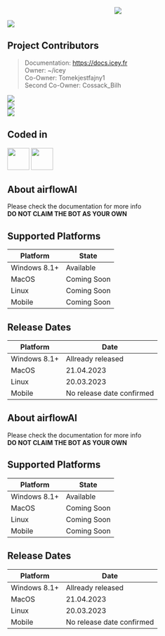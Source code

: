 <p align="center">
    <img src="https://icey.fr/discord/banners/github.png">
</p>

[![](https://dcbadge.vercel.app/api/server/ZD7jmbb3zc)](https://discord.gg/ZD7jmbb3zc)

## Project Contributors

> Documentation: https://docs.icey.fr \
> Owner: ~/icey\
> Co-Owner: Tomekjestfajny1\
> Second Co-Owner: Cossack_Bilh

![](https://dcbadge.vercel.app/api/shield/1048949069978017862)\
![](https://dcbadge.vercel.app/api/shield/978596696156147754)\
![](https://dcbadge.vercel.app/api/shield/814532228150198353)

## Coded in

<img height=50 src="https://cdn.jsdelivr.net/gh/devicons/devicon/icons/python/python-original.svg"/>
<img height=50 src="https://cdn.jsdelivr.net/gh/devicons/devicon/icons/cpp/cpp-original.svg"/>


## About airflowAI

Please check the documentation for more info\
**DO NOT CLAIM THE BOT AS YOUR OWN**

## Supported Platforms

| Platform | State |
| ----------- | ----------- |
| Windows 8.1+ | Available |
| MacOS | Coming Soon |
| Linux | Coming Soon |
| Mobile | Coming Soon |

## Release Dates

| Platform | Date |
| ------------- | -------------|
| Windows 8.1+ | Allready released |
| MacOS | 21.04.2023 | 
| Linux | 20.03.2023 |
| Mobile | No release date confirmed |


## About airflowAI

Please check the documentation for more info\
**DO NOT CLAIM THE BOT AS YOUR OWN**

## Supported Platforms

| Platform | State |
| ----------- | ----------- |
| Windows 8.1+ | Available |
| MacOS | Coming Soon |
| Linux | Coming Soon |
| Mobile | Coming Soon |

## Release Dates

| Platform | Date |
| ------------- | -------------|
| Windows 8.1+ | Allready released |
| MacOS | 21.04.2023 | 
| Linux | 20.03.2023 |
| Mobile | No release date confirmed |

